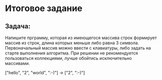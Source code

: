 # Итоговое задание

## Задача:
Напишите прграмму, которая из имеющегося массива строк формирует массив из строк, длина которых
   меньше либо равна 3 символа. Первоначальный массив можно ввести с клавиатуры, либо задать на старте
   выполнения алгоритма. При решении не рекомендуется пользоваться коллекциями, лучше обойтись
   исключительно массивами.

   ["hello", "2", "world", ":-)"] -> ["2", ":-)"]
   
